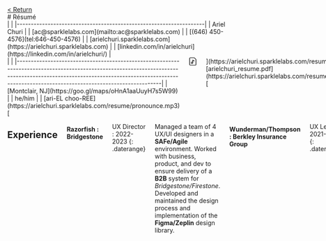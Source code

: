 </div>
<nav>
<span id="returnbutton">
<a class="button button-primary" href="index.html" class="headerlink">&lt; Return</a>
</span>
<span id="contactbutton">
<SCRIPT LANGUAGE="JavaScript">
user = '&#97;&#99;';
site = '&#115;&#112;&#97;&#114;&#107;&#108;&#101;&#108;&#97;&#98;&#115;&#46;&#99;&#111;&#109;';
document.write('<a class="button button-primary" href=\"mailto:' + user + '@' + site + '\">');
document.write(user + '@' + site + '</a>');
</SCRIPT> 
</span>
</nav>

<div class="container" markdown="1">
<div class="row" markdown="1">
# Résumé 
</div>
<div class="row" markdown="1" class="">
<div class="six columns" markdown="1">
|                                                                   |
|-------------------------------------------------------------------|
| Ariel Churi                                                       |
| [ac@sparklelabs.com](mailto:ac@sparklelabs.com)                    |
| [(646) 450-4576](tel:646-450-4576)                                |
| [arielchuri.sparklelabs.com](https://arielchuri.sparklelabs.com)  |
| [linkedin.com/in/arielchuri](https://linkedin.com/in/arielchuri/) |
</div>
<div class="six columns bottomspace" markdown="1">
 |                                                                                                                                                                                                                                           |
 |-------------------------------------------------------------------------------------------------------------------------------------------------------------------------------------------------------------------------------------------|
 | [Montclair, NJ](https://goo.gl/maps/oHnA1aaUuyH7s5W99)                                                                                                                                                                                    |
 | he/him                                                                                                                                                                                                                                    |
 | [ari-EL choo-REE](https://arielchuri.sparklelabs.com/resume/pronounce.mp3) [<img style="height:18px;width:18px;vertical-align:middle" src="resume/audio-document.svg"/>](https://arielchuri.sparklelabs.com/resume/pronounce.mp3)                |
 | [arielchuri_resume.pdf](https://arielchuri.sparklelabs.com/resume/arielchuri_resume.pdf) [<img style="height:18px;width:18px;vertical-align:middle" src="resume/pdf-file.svg">](https://arielchuri.sparklelabs.com/resume/arielchuri_resume.pdf) |
 | [github.com/arielchuri](https://github.com/arielchuri/)                                                                                                                                                                                   |
</div>
</div>
<div class="row" markdown="1">
<div class="twelve columns" markdown="1">

<!-- ## Summary -->
<!-- [TBD] -->

## Experience

#### Razorfish : Bridgestone

UX Director : 2022-2023
{: .daterange}

Managed a team of 4 UX/UI designers in a **SAFe/Agile** environment. Worked with business, product, and dev to ensure delivery of a **B2B** system for _Bridgestone/Firestone_. Developed and maintained the design process and implementation of the **Figma/Zeplin** design library.

#### Wunderman/Thompson : Berkley Insurance Group

UX Lead : 2021-2022
{: .daterange}

Workshopped with the client and their customers to determine stakeholder needs. Conducted **interviews**, **competitive analysis**, and **content audit** for a website redesign. Created **user-journeys** and **jobs-to-be-done** framework. Worked with the SEO and data analytics team to ensure business objectives were met.

#### Sotheby's

UX Lead : 2019-2021
{: .daterange}

I joined Sotheby’s as part of their digital transformation initiative. I led UX designers and collaborated with multiple product owners to merge the digital and live auctions. My team brought together **client-facing**, online auctions with **point-of-sale** and administrative interfaces in a unified **design system**. Research included **observation**, **design-thinking** workshops, and interviews.
{: .pagebreakafter}

#### IBM

UX Lead : 2018-2019
{: .daterange}

I worked closely with IBM’s digital agency to create artifacts and experiences that included **touch interfaces** for editorial publishing and **mixed reality** experiences.
I held **workshops** with IBM's top clients, **rapid prototyped** with cardboard and code, and created **motion** **graphics** to model interactions.
I designed presentations to justify our work and get stakeholder buy-in.

#### Unilever

UX Lead : 2017-2018
{: .daterange}

Supply-chain management moves from the sourcing of manufacturing ingredients to the store shelf. Unilever is exploring the use of **artificial intelligence** to manage this complex task. I interviewed people in the field and worked with the **AI** scientists to uncover where real value could be added into this system. Through an iterative process, I developed wireframes and UI designs for a real-world, AI supply-chain management **dashboard**.
   
#### Amazon/Comixology

UX Director : 2015-2017
{: .daterange}

Led a team of UX practitioners and creatives to implement a series of feature improvements to the subscription, purchase, and library management that positively effected **user-satisfaction**.

Successfully designed and implemented the user account and library merge program required by the company's aquisition by Amazon.

#### Sparkle Labs

Partner : Ongoing
{: .daterange}

- Ideation and development of educational electronics kits.
- Instructional and package design.
- Sourcing, manufacturing, and factory visits.
- Consulting and prototyping of hardware and software applications for Starcom Mediavest, Faith Popcorn, Kid Robot, Kill Screen, MoMA, Mattel, Hasbro.
- Writing articles for Make Magazine.

#### Parsons, The New School for Design
Professor : Ongoing
{: .daterange}

Teaching and designing courses for undergraduate and graduate students.

- **Design Research Methodology**: Introduce research and design methodologies. Apply the different techniques in a series of projects, engaging both users and experts.
- **Visual & Information Design**: Explore the fundamentals of visual communication and typography.
- **Creative Computing / Web Design**: Introduce core concepts and design patterns of programming through front end web development.
- **Physical Computing**: Create and program embedded hardware systems. Design, prototype, and test a physical interfaces.
<!-- {: .pagebreakafter} -->

#### Other Clients

[Wunderman Thompson](https://www.wundermanthompson.com/),
[Havas Creative](https://havascreative.com/),
[MoMA](https://www.moma.org/),
[Samsung](https://www.samsung.com/us/),
[Calvin Klein](https://www.calvinklein.us/),
[Morgan Stanley](https://www.morganstanley.com/),
[Ogilvy](https://www.ogilvy.com/),
[Razorfish](https://www.razorfish.com/)

## Education

- **MFA:** Interactive Telecommunications Program, New York University, NYC
- **BA:** Printmaking, University of the Arts, Philadelphia

## Recognition 

- *Guest Speaker on Design Thinking*, *Eurobest Conference*, Lisbon, Portugal, 2011
- *Gallery Hanahou solo show*, New York, New York, 2010
- *The 2nd Art and Science International Exhibition and Symposium*, Beijing, China, 2006
- *Contributor*, *Make Magazine*, 2005 - 2010
- *Gwang Ju Design Biennale*, Gwang Ju, Korea, 2005
- *American Institute of Graphic Arts*, *Design Ranch workshop*, 2005
- *New Product Showcase*, *Compact-Impact/TKNY*, New York, NY, 2004
- *Ubiquitous Computing Conference*, Seattle, WA, 2003

</div>
</div>
